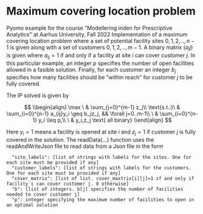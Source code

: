 # Maximum covering location problem

Pyomo example for the course "Modellering inden for Prescriptive Analytics" at Aarhus University, Fall 2022
Implementation of a maximum covering location problem where a set of potential facility
sites $0,1,2,..,n-1$ is given along with a set of customers $0,1,2,..,m-1$.
A binary matrix $(a_ij)$ is given where $a_{ij} = 1$ if and only if a facility at site $i$ can cover customer $j$. In this particular example, 
an integer $p$ specifies the number of open facilities allowed in a fasible solution.
Finally, for each customer an integer $b_j$ specifies how many facilities should be "within reach" for customer $j$ to be fully covered.

The IP solved is given by

$$
\\begin{align}
  \max        \ & \sum_{j=0}^{m-1} z_j\\
  \text{s.t.:}\ & \sum_{i=0}^{n-1} a_{ij}y_i \geq b_jz_j,  && \forall j=0..m-1\\
              \ & \sum_{i=0}^{n-1} y_i \leq p,\\
              \ & y_i,z_j \text{ all binary}
\\end{align}
$$       

Here $y_i=1$ means a facility is opened at site $i$ and $z_j=1$ if customer $j$ is fully covered in the solution.
The readData(...) function uses the readAndWriteJson file to read data from a Json file in the form

```
  "site_labels": [list of strings with labels for the sites. One for each site must be provided if any]
  "customer_labels": [list of strings with labels for the customers. One for each site must be provided if any]
  "cover_matrix": [list of list. cover_maxtrix[i][j]=1 if and only if facility i can cover customer j. 0 otherwise]
  "b": [list of integers. b[j] specifies the number of facilities needed to cover customer j]
  "p": integer specifying the maximum number of facilities to open in an optimal solution
```
